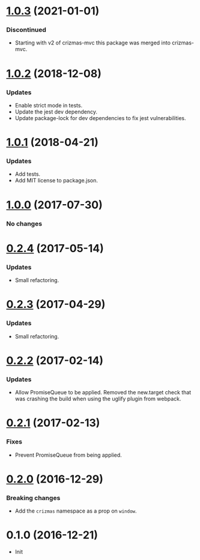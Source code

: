 <a name="1.0.3"></a>
# [1.0.3](https://github.com/raulsebastianmihaila/crizmas-promise-queue/compare/v1.0.2...v1.0.3) (2021-01-01)

### Discontinued
- Starting with v2 of crizmas-mvc this package was merged into crizmas-mvc.

<a name="1.0.2"></a>
# [1.0.2](https://github.com/raulsebastianmihaila/crizmas-promise-queue/compare/v1.0.1...v1.0.2) (2018-12-08)

### Updates
- Enable strict mode in tests.
- Update the jest dev dependency.
- Update package-lock for dev dependencies to fix jest vulnerabilities.

<a name="1.0.1"></a>
# [1.0.1](https://github.com/raulsebastianmihaila/crizmas-promise-queue/compare/v1.0.0...v1.0.1) (2018-04-21)

### Updates
- Add tests.
- Add MIT license to package.json.

<a name="1.0.0"></a>
# [1.0.0](https://github.com/raulsebastianmihaila/crizmas-promise-queue/compare/v0.2.4...v1.0.0) (2017-07-30)

### No changes

<a name="0.2.4"></a>
# [0.2.4](https://github.com/raulsebastianmihaila/crizmas-promise-queue/compare/v0.2.3...v0.2.4) (2017-05-14)

### Updates
- Small refactoring.

<a name="0.2.3"></a>
# [0.2.3](https://github.com/raulsebastianmihaila/crizmas-promise-queue/compare/v0.2.2...v0.2.3) (2017-04-29)

### Updates
- Small refactoring.

<a name="0.2.2"></a>
# [0.2.2](https://github.com/raulsebastianmihaila/crizmas-promise-queue/compare/v0.2.1...v0.2.2) (2017-02-14)

### Updates
- Allow PromiseQueue to be applied. Removed the new.target check that was crashing the build when using the uglify plugin from webpack.

<a name="0.2.1"></a>
# [0.2.1](https://github.com/raulsebastianmihaila/crizmas-promise-queue/compare/v0.2.0...v0.2.1) (2017-02-13)

### Fixes
- Prevent PromiseQueue from being applied.

<a name="0.2.0"></a>
# [0.2.0](https://github.com/raulsebastianmihaila/crizmas-promise-queue/compare/v0.1.0...v0.2.0) (2016-12-29)

### Breaking changes
- Add the `crizmas` namespace as a prop on `window`.

<a name="0.1.0"></a>
# 0.1.0 (2016-12-21)

- Init
